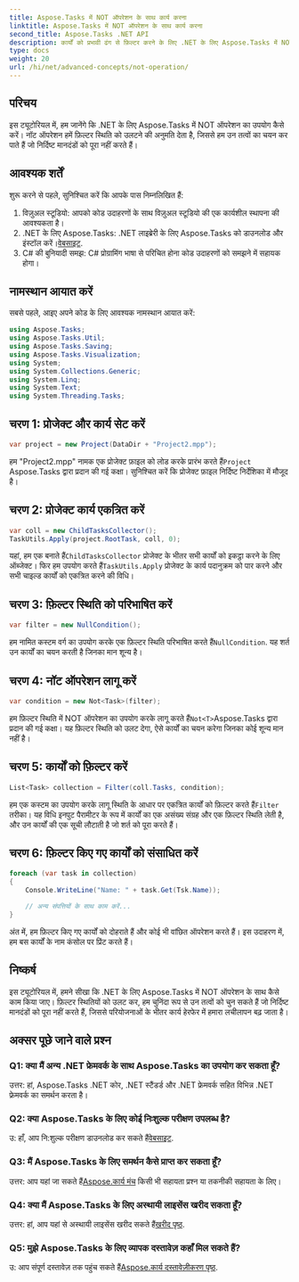 ```yaml
---
title: Aspose.Tasks में NOT ऑपरेशन के साथ कार्य करना
linktitle: Aspose.Tasks में NOT ऑपरेशन के साथ कार्य करना
second_title: Aspose.Tasks .NET API
description: कार्यों को प्रभावी ढंग से फ़िल्टर करने के लिए .NET के लिए Aspose.Tasks में NOT ऑपरेशन का उपयोग करना सीखें। अभी अपनी परियोजना प्रबंधन क्षमताओं को बढ़ाएं।
type: docs
weight: 20
url: /hi/net/advanced-concepts/not-operation/
---
```

## परिचय

इस ट्यूटोरियल में, हम जानेंगे कि .NET के लिए Aspose.Tasks में NOT ऑपरेशन का उपयोग कैसे करें। नॉट ऑपरेशन हमें फ़िल्टर स्थिति को उलटने की अनुमति देता है, जिससे हम उन तत्वों का चयन कर पाते हैं जो निर्दिष्ट मानदंडों को पूरा नहीं करते हैं।

## आवश्यक शर्तें

शुरू करने से पहले, सुनिश्चित करें कि आपके पास निम्नलिखित हैं:

1. विज़ुअल स्टूडियो: आपको कोड उदाहरणों के साथ विज़ुअल स्टूडियो की एक कार्यशील स्थापना की आवश्यकता है।
2.  .NET के लिए Aspose.Tasks: .NET लाइब्रेरी के लिए Aspose.Tasks को डाउनलोड और इंस्टॉल करें।[वेबसाइट](https://releases.aspose.com/tasks/net/).
3. C# की बुनियादी समझ: C# प्रोग्रामिंग भाषा से परिचित होना कोड उदाहरणों को समझने में सहायक होगा।

## नामस्थान आयात करें

सबसे पहले, आइए अपने कोड के लिए आवश्यक नामस्थान आयात करें:

```csharp
using Aspose.Tasks;
using Aspose.Tasks.Util;
using Aspose.Tasks.Saving;
using Aspose.Tasks.Visualization;
using System;
using System.Collections.Generic;
using System.Linq;
using System.Text;
using System.Threading.Tasks;
```

## चरण 1: प्रोजेक्ट और कार्य सेट करें

```csharp
var project = new Project(DataDir + "Project2.mpp");
```

 हम "Project2.mpp" नामक एक प्रोजेक्ट फ़ाइल को लोड करके प्रारंभ करते हैं`Project` Aspose.Tasks द्वारा प्रदान की गई कक्षा। सुनिश्चित करें कि प्रोजेक्ट फ़ाइल निर्दिष्ट निर्देशिका में मौजूद है।

## चरण 2: प्रोजेक्ट कार्य एकत्रित करें

```csharp
var coll = new ChildTasksCollector();
TaskUtils.Apply(project.RootTask, coll, 0);
```

 यहां, हम एक बनाते हैं`ChildTasksCollector` प्रोजेक्ट के भीतर सभी कार्यों को इकट्ठा करने के लिए ऑब्जेक्ट। फिर हम उपयोग करते हैं`TaskUtils.Apply` प्रोजेक्ट के कार्य पदानुक्रम को पार करने और सभी चाइल्ड कार्यों को एकत्रित करने की विधि।

## चरण 3: फ़िल्टर स्थिति को परिभाषित करें

```csharp
var filter = new NullCondition();
```

 हम नामित कस्टम वर्ग का उपयोग करके एक फ़िल्टर स्थिति परिभाषित करते हैं`NullCondition`. यह शर्त उन कार्यों का चयन करती है जिनका मान शून्य है।

## चरण 4: नॉट ऑपरेशन लागू करें

```csharp
var condition = new Not<Task>(filter);
```

 हम फ़िल्टर स्थिति में NOT ऑपरेशन का उपयोग करके लागू करते हैं`Not<T>`Aspose.Tasks द्वारा प्रदान की गई कक्षा। यह फ़िल्टर स्थिति को उलट देगा, ऐसे कार्यों का चयन करेगा जिनका कोई शून्य मान नहीं है।

## चरण 5: कार्यों को फ़िल्टर करें

```csharp
List<Task> collection = Filter(coll.Tasks, condition);
```

 हम एक कस्टम का उपयोग करके लागू स्थिति के आधार पर एकत्रित कार्यों को फ़िल्टर करते हैं`Filter` तरीका। यह विधि इनपुट पैरामीटर के रूप में कार्यों का एक असंख्य संग्रह और एक फ़िल्टर स्थिति लेती है, और उन कार्यों की एक सूची लौटाती है जो शर्त को पूरा करते हैं।

## चरण 6: फ़िल्टर किए गए कार्यों को संसाधित करें

```csharp
foreach (var task in collection)
{
    Console.WriteLine("Name: " + task.Get(Tsk.Name));

    // अन्य संपत्तियों के साथ काम करें...
}
```

अंत में, हम फ़िल्टर किए गए कार्यों को दोहराते हैं और कोई भी वांछित ऑपरेशन करते हैं। इस उदाहरण में, हम बस कार्यों के नाम कंसोल पर प्रिंट करते हैं।

## निष्कर्ष

इस ट्यूटोरियल में, हमने सीखा कि .NET के लिए Aspose.Tasks में NOT ऑपरेशन के साथ कैसे काम किया जाए। फ़िल्टर स्थितियों को उलट कर, हम चुनिंदा रूप से उन तत्वों को चुन सकते हैं जो निर्दिष्ट मानदंडों को पूरा नहीं करते हैं, जिससे परियोजनाओं के भीतर कार्य हेरफेर में हमारा लचीलापन बढ़ जाता है।

## अक्सर पूछे जाने वाले प्रश्न

### Q1: क्या मैं अन्य .NET फ्रेमवर्क के साथ Aspose.Tasks का उपयोग कर सकता हूँ?

उत्तर: हां, Aspose.Tasks .NET कोर, .NET स्टैंडर्ड और .NET फ्रेमवर्क सहित विभिन्न .NET फ्रेमवर्क का समर्थन करता है।

### Q2: क्या Aspose.Tasks के लिए कोई निःशुल्क परीक्षण उपलब्ध है?

 उ: हाँ, आप नि:शुल्क परीक्षण डाउनलोड कर सकते हैं[वेबसाइट](https://releases.aspose.com/).

### Q3: मैं Aspose.Tasks के लिए समर्थन कैसे प्राप्त कर सकता हूँ?

 उत्तर: आप यहां जा सकते हैं[Aspose.कार्य मंच](https://forum.aspose.com/c/tasks/15) किसी भी सहायता प्रश्न या तकनीकी सहायता के लिए।

### Q4: क्या मैं Aspose.Tasks के लिए अस्थायी लाइसेंस खरीद सकता हूँ?

 उत्तर: हां, आप यहां से अस्थायी लाइसेंस खरीद सकते हैं[खरीद पृष्ठ](https://purchase.aspose.com/temporary-license/).

### Q5: मुझे Aspose.Tasks के लिए व्यापक दस्तावेज़ कहाँ मिल सकते हैं?

 उ: आप संपूर्ण दस्तावेज़ तक पहुंच सकते हैं[Aspose.कार्य दस्तावेज़ीकरण पृष्ठ](https://reference.aspose.com/tasks/net/).